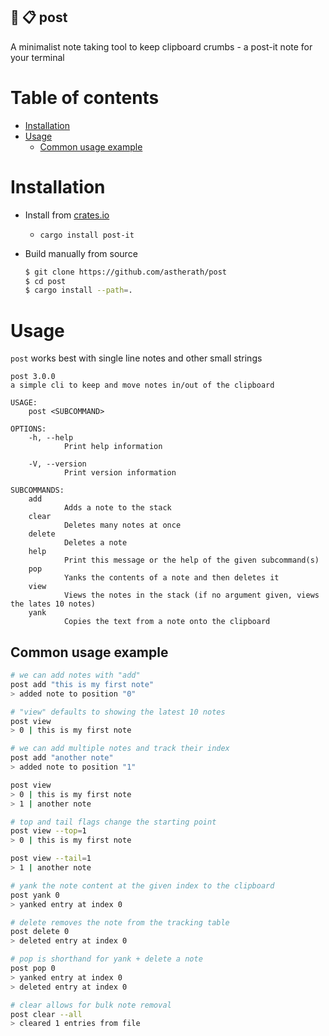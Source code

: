 ## 📝 📋 post

A minimalist note taking tool to keep clipboard crumbs - a post-it note for your terminal

# Table of contents

- [Installation](#installation)
- [Usage](#usage)
    - [Common usage example](#common-usage-example)

# Installation

- Install from [crates.io](https://crates.io/crates/post-it)

    - `cargo install post-it`

- Build manually from source
    ```sh
    $ git clone https://github.com/astherath/post
    $ cd post
    $ cargo install --path=.
    ```

# Usage

`post` works best with single line notes and other small strings

```
post 3.0.0
a simple cli to keep and move notes in/out of the clipboard

USAGE:
    post <SUBCOMMAND>

OPTIONS:
    -h, --help
            Print help information

    -V, --version
            Print version information

SUBCOMMANDS:
    add
            Adds a note to the stack
    clear
            Deletes many notes at once
    delete
            Deletes a note
    help
            Print this message or the help of the given subcommand(s)
    pop
            Yanks the contents of a note and then deletes it
    view
            Views the notes in the stack (if no argument given, views the lates 10 notes)
    yank
            Copies the text from a note onto the clipboard
```

## Common usage example

```bash
# we can add notes with "add"
post add "this is my first note"
> added note to position "0"

# "view" defaults to showing the latest 10 notes
post view
> 0 | this is my first note

# we can add multiple notes and track their index
post add "another note"
> added note to position "1"

post view
> 0 | this is my first note
> 1 | another note

# top and tail flags change the starting point
post view --top=1
> 0 | this is my first note

post view --tail=1
> 1 | another note

# yank the note content at the given index to the clipboard
post yank 0
> yanked entry at index 0

# delete removes the note from the tracking table
post delete 0
> deleted entry at index 0

# pop is shorthand for yank + delete a note
post pop 0
> yanked entry at index 0
> deleted entry at index 0

# clear allows for bulk note removal
post clear --all
> cleared 1 entries from file
```
